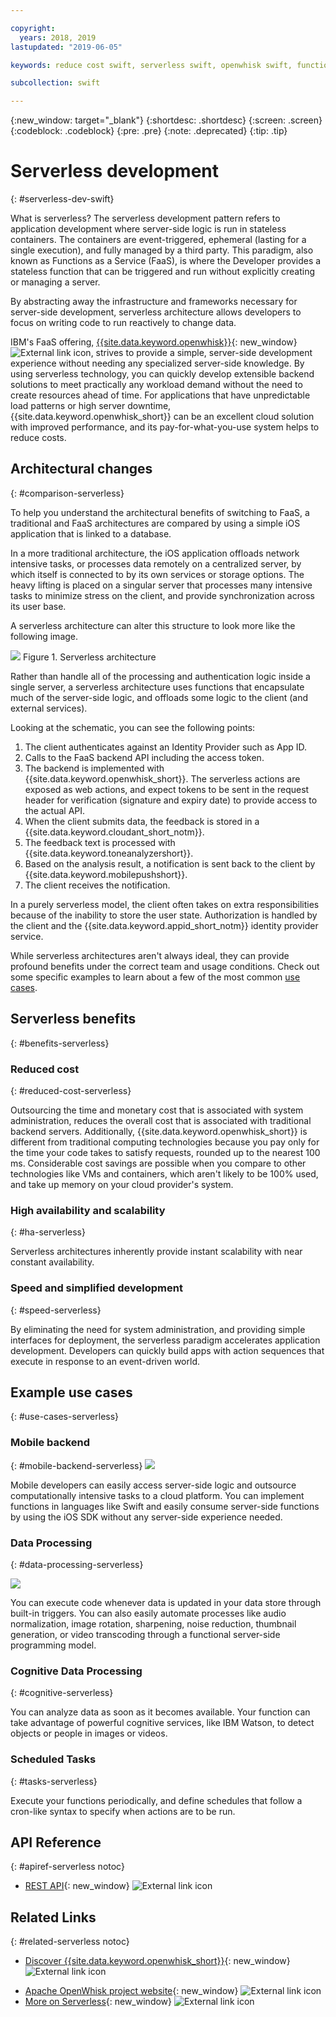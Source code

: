 ```yaml
---

copyright:
  years: 2018, 2019
lastupdated: "2019-06-05"

keywords: reduce cost swift, serverless swift, openwhisk swift, functions swift, faas swift, stateless swift, api reference swift, high availability swift, serverless ios

subcollection: swift

---
```


{:new_window: target="_blank"}
{:shortdesc: .shortdesc}
{:screen: .screen}
{:codeblock: .codeblock}
{:pre: .pre}
{:note: .deprecated}
{:tip: .tip}

# Serverless development
{: #serverless-dev-swift}

What is serverless? The serverless development pattern refers to application development where server-side logic is run in stateless containers. The containers are event-triggered, ephemeral (lasting for a single execution), and fully managed by a third party. This paradigm, also known as Functions as a Service (FaaS), is where the Developer provides a stateless function that can be triggered and run without explicitly creating or managing a server.

By abstracting away the infrastructure and frameworks necessary for server-side development, serverless architecture allows developers to focus on writing code to run reactively to change data.

IBM's FaaS offering, [{{site.data.keyword.openwhisk}}](https://cloud.ibm.com/openwhisk/){: new_window} ![External link icon](../../icons/launch-glyph.svg "External link icon"), strives to provide a simple, server-side development experience without needing any specialized server-side knowledge. By using serverless technology, you can quickly develop extensible backend solutions to meet practically any workload demand without the need to create resources ahead of time. For applications that have unpredictable load patterns or high server downtime, {{site.data.keyword.openwhisk_short}} can be an excellent cloud solution with improved performance, and its pay-for-what-you-use system helps to reduce costs.

## Architectural changes
{: #comparison-serverless}

To help you understand the architectural benefits of switching to FaaS, a traditional and FaaS architectures are compared by using a simple iOS application that is linked to a database.

In a more traditional architecture, the iOS application offloads network intensive tasks, or processes data remotely on a centralized server, by which itself is connected to by its own services or storage options. The heavy lifting is placed on a singular server that processes many intensive tasks to minimize stress on the client, and provide synchronization across its user base.

A serverless architecture can alter this structure to look more like the following image.

![](./images/Architecture.png) Figure 1. Serverless architecture

Rather than handle all of the processing and authentication logic inside a single server, a serverless architecture uses functions that encapsulate much of the server-side logic, and offloads some logic to the client (and external services).

Looking at the schematic, you can see the following points:

1. The client authenticates against an Identity Provider such as App ID.
2. Calls to the FaaS backend API including the access token.
3. The backend is implemented with {{site.data.keyword.openwhisk_short}}. The serverless actions are exposed as web actions, and expect tokens to be sent in the request header for verification (signature and expiry date) to provide access to the actual API.
4. When the client submits data, the feedback is stored in a {{site.data.keyword.cloudant_short_notm}}.
5. The feedback text is processed with {{site.data.keyword.toneanalyzershort}}.
6. Based on the analysis result, a notification is sent back to the client by {{site.data.keyword.mobilepushshort}}.
7. The client receives the notification.

In a purely serverless model, the client often takes on extra responsibilities because of the inability to store the user state. Authorization is handled by the client and the {{site.data.keyword.appid_short_notm}} identity provider service.

While serverless architectures aren't always ideal, they can provide profound benefits under the correct team and usage conditions. Check out some specific examples to learn about a few of the most common [use cases](#use_cases).

## Serverless benefits
{: #benefits-serverless}

### Reduced cost
{: #reduced-cost-serverless}

Outsourcing the time and monetary cost that is associated with system administration, reduces the overall cost that is associated with traditional backend servers. Additionally, {{site.data.keyword.openwhisk_short}} is different from traditional computing technologies because you pay only for the time your code takes to satisfy requests, rounded up to the nearest 100 ms. Considerable cost savings are possible when you compare to other technologies like VMs and containers, which aren't likely to be 100% used, and take up memory on your cloud provider's system.

### High availability and scalability
{: #ha-serverless}

Serverless architectures inherently provide instant scalability with near constant availability.

### Speed and simplified development
{: #speed-serverless}

By eliminating the need for system administration, and providing simple interfaces for deployment, the serverless paradigm accelerates application development. Developers can quickly build apps with action sequences that execute in response to an event-driven world.

## Example use cases
{: #use-cases-serverless}

### Mobile backend
{: #mobile-backend-serverless}
![](./images/cloud-functions-rest-api-trigger.png)

Mobile developers can easily access server-side logic and outsource computationally intensive tasks to a cloud platform. You can implement functions in languages like Swift and easily consume server-side functions by using the iOS SDK without any server-side experience needed.

### Data Processing
{: #data-processing-serverless}

![](./images/cloud-functions-cloudant-trigger.png)

You can execute code whenever data is updated in your data store through built-in triggers. You can also easily automate processes like audio normalization, image rotation, sharpening, noise reduction, thumbnail generation, or video transcoding through a functional server-side programming model.

### Cognitive Data Processing
{: #cognitive-serverless}

You can analyze data as soon as it becomes available. Your function can take advantage of powerful cognitive services, like IBM Watson, to detect objects or people in images or videos.

### Scheduled Tasks
{: #tasks-serverless}

Execute your functions periodically, and define schedules that follow a cron-like syntax to specify when actions are to be run.

## API Reference
{: #apiref-serverless notoc}

<!-- * [REST API Documentation](./openwhisk_reference.html#openwhisk_ref_restapi)-->
* [REST API](https://cloud.ibm.com/apidocs){: new_window} ![External link icon](../../icons/launch-glyph.svg "External link icon")

## Related Links
{: #related-serverless notoc}

* [Discover {{site.data.keyword.openwhisk_short}}](https://www.ibm.com/cloud/functions){: new_window} ![External link icon](../../icons/launch-glyph.svg "External link icon")
<!-- redirects to link above * [{{site.data.keyword.openwhisk_short}} on IBM developerWorks](https://developer.ibm.com/openwhisk/)-->
* [Apache OpenWhisk project website](http://openwhisk.org){: new_window} ![External link icon](../../icons/launch-glyph.svg "External link icon")
* [More on Serverless](https://martinfowler.com/articles/serverless.html){: new_window} ![External link icon](../../icons/launch-glyph.svg "External link icon")
